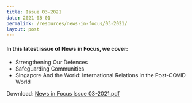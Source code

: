 ```yaml
---
title: Issue 03-2021
date: 2021-03-01
permalink: /resources/news-in-focus/03-2021/
layout: post
---
```

#### In this latest issue of News in Focus, we cover:
* Strengthening Our Defences
* Safeguarding Communities
* Singapore And the World:
International Relations in the Post-COVID World


Download:
[News in Focus Issue 03-2021.pdf](/files/news-in-focus/2021/News%20In%20Focus%2003-2021.pdf)